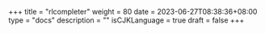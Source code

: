 +++
title = "rlcompleter"
weight = 80
date = 2023-06-27T08:38:36+08:00
type = "docs"
description = ""
isCJKLanguage = true
draft = false
+++